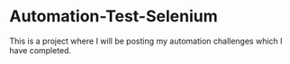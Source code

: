 # Automation-Test-Selenium
This is a project where I will be posting my automation challenges which I have completed.

